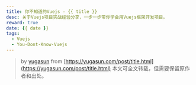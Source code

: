```yaml
---
title: 你不知道的Vuejs - {{ title }}
desc: 关于Vuejs项目实战经验分享，一步一步带你学会用Vuejs框架开发项目。
reward: true
date: {{ date }}
tags:
  - Vuejs
  - You-Dont-Know-Vuejs
---
```


> by [yugasun](https://yugasun.com) from [https://yugasun.com/post/title.html](https://yugasun.com/post/title.html)
本文可全文转载，但需要保留原作者和出处。

